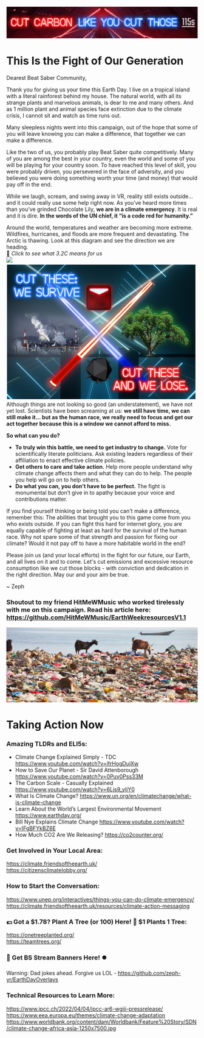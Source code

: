 ![banner](https://github.com/zeph-yr/OurFuture/blob/main/Images/twitter_banner.png)
# This Is the Fight of Our Generation
Dearest Beat Saber Community,

Thank you for giving us your time this Earth Day. I live on a tropical island with a literal rainforest behind my house. The natural world, with all its strange plants and marvelous animals, is dear to me and many others. And as 1 million plant and animal species face extinction due to the climate crisis, I cannot sit and watch as time runs out.

Many sleepless nights went into this campaign, out of the hope that some of you will leave knowing you can make a difference, that together we can make a difference.

Like the two of us, you probably play Beat Saber quite competitively. Many of you are among the best in your country, even the world and some of you will be playing for your country soon. To have reached this level of skill, you were probably driven, you persevered in the face of adversity, and you believed you were doing something worth your time (and money) that would pay off in the end.

While we laugh, scream, and swing away in VR, reality still exists outside… and it could really use some help right now. As you’ve heard more times than you’ve grinded Chocolate Lily, **we are in a climate emergency**. It is real and it is dire. **In the words of the UN chief, it “is a code red for humanity.”**

Around the world, temperatures and weather are becoming more extreme. Wildfires, hurricanes, and floods are more frequent and devastating. The Arctic is thawing. Look at this diagram and see the direction we are heading.
<br>🔽 _Click to see what 3.2C means for us_
<br><img src="https://www.intelligentliving.co/wp-content/uploads/2021/12/degrees-of-global-warming-555x1024.png" width="200"/>
<img src="https://github.com/zeph-yr/OurFuture/blob/main/Images/bsaber_less_text_800.png" width="500">
<br>
Although things are not looking so good (an understatement), we have not yet lost. Scientists have been screaming at us: **we still have time, we can still make it... but as the human race, we really need to focus and get our act together because this is a window we cannot afford to miss.**

**So what can you do?**
- **To truly win this battle, we need to get industry to change.** Vote for scientifically literate politicians. Ask existing leaders regardless of their affiliation to enact effective climate policies.
- **Get others to care and take action.** Help more people understand why climate change affects them and what they can do to help. The people you help will go on to help others.
- **Do what you can, you don't have to be perfect.** The fight is monumental but don’t give in to apathy because your voice and contributions matter.

If you find yourself thinking or being told you can't make a difference, remember this: The abilities that brought you to this game come from you who exists outside. If you can fight this hard for internet glory, you are equally capable of fighting at least as hard for the survival of the human race. Why not spare some of that strength and passion for fixing our climate? Would it not pay off to have a more habitable world in the end?

Please join us (and your local efforts) in the fight for our future, our Earth, and all lives on it and to come. Let's cut emissions and excessive resource consumption like we cut those blocks - with conviction and dedication in the right direction. May our and your aim be true.

~ Zeph

### Shoutout to my friend HitMeWMusic who worked tirelessly with me on this campaign. Read his article here: https://github.com/HitMeWMusic/EarthWeekresourcesV1.1

![Look at that cat](https://github.com/zeph-yr/OurFuture/blob/main/Images/pollution-hero-1.jpg)

# Taking Action Now
### Amazing TLDRs and ELI5s:
- Climate Change Explained Simply - TDC https://www.youtube.com/watch?v=ifrHogDujXw
- How to Save Our Planet - Sir David Attenborough https://www.youtube.com/watch?v=0Puv0Pss33M
- The Carbon Scale - Casually Explained https://www.youtube.com/watch?v=6Ljs9_yIiY0
- What Is Climate Change? https://www.un.org/en/climatechange/what-is-climate-change
- Learn About the World’s Largest Environmental Movement https://www.earthday.org/
- Bill Nye Explains Climate Change https://www.youtube.com/watch?v=IFgBFYkBZ6E
- How Much CO2 Are We Releasing? https://co2counter.org/

### Get Involved in Your Local Area:
https://climate.friendsoftheearth.uk/
<br>https://citizensclimatelobby.org/

### How to Start the Conversation:
https://www.unep.org/interactives/things-you-can-do-climate-emergency/
<br>https://climate.friendsoftheearth.uk/resources/climate-action-messaging

### 💶 Got a $1.78? Plant A Tree (or 100) Here! 🌱 $1 Plants 1 Tree:
https://onetreeplanted.org/
<br>https://teamtrees.org/

### 🔽 Get BS Stream Banners Here! ⏺️
Warning: Dad jokes ahead. Forgive us LOL - https://github.com/zeph-yr/EarthDayOverlays

### Technical Resources to Learn More:
https://www.ipcc.ch/2022/04/04/ipcc-ar6-wgiii-pressrelease/
<br>https://www.eea.europa.eu/themes/climate-change-adaptation
<br>https://www.worldbank.org/content/dam/Worldbank/Feature%20Story/SDN/climate-change-africa-asia-1250x7500.jpg
